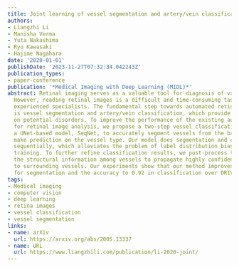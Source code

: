 ```yaml
---
title: Joint learning of vessel segmentation and artery/vein classification with post-processing
authors:
- Liangzhi Li
- Manisha Verma
- Yuta Nakashima
- Ryo Kawasaki
- Hajime Nagahara
date: '2020-01-01'
publishDate: '2023-11-27T07:32:34.042243Z'
publication_types:
- paper-conference
publication: '*Medical Imaging with Deep Learning (MIDL)*'
abstract: Retinal imaging serves as a valuable tool for diagnosis of various diseases.
  However, reading retinal images is a difficult and time-consuming task even for
  experienced specialists. The fundamental step towards automated retinal image analysis
  is vessel segmentation and artery/vein classification, which provide various information
  on potential disorders. To improve the performance of the existing automated methods
  for retinal image analysis, we propose a two-step vessel classification. We adopt
  a UNet-based model, SeqNet, to accurately segment vessels from the background and
  make prediction on the vessel type. Our model does segmentation and classification
  sequentially, which alleviates the problem of label distribution bias and facilitates
  training. To further refine classification results, we post-process them considering
  the structural information among vessels to propagate highly confident prediction
  to surrounding vessels. Our experiments show that our method improves AUC to 0.98
  for segmentation and the accuracy to 0.92 in classification over DRIVE dataset.
tags:
- Medical imaging
- computer vision
- deep learning
- retina images
- vessel classification
- vessel segmentation
links:
- name: arXiv
  url: https://arxiv.org/abs/2005.13337
- name: URL
  url: https://www.liangzhili.com/publication/li-2020-joint/
---
```

